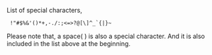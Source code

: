 List of special characters,

```
 !"#$%&'()*+,-./:;<=>?@[\]^_`{|}~
```
Please note that, a space( ) is also a special character. And it is also included in the list above at the beginning.
